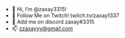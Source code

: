 - 👋 Hi, I’m @zaxay3315!
- 👀 Follow Me on Twitch! twitch.tv/zaxay1337
- 🌱 Add me on discord zaxay#3315
- 📫 zzaxayyy@gmail.com
